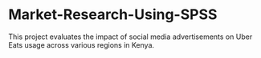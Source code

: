 # Market-Research-Using-SPSS
This project evaluates the impact of social media advertisements on Uber Eats usage across various regions in Kenya.
